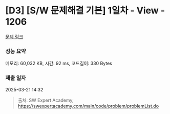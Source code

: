 # [D3] [S/W 문제해결 기본] 1일차 - View - 1206 

[문제 링크](https://swexpertacademy.com/main/code/problem/problemDetail.do?contestProbId=AV134DPqAA8CFAYh) 

### 성능 요약

메모리: 60,032 KB, 시간: 92 ms, 코드길이: 330 Bytes

### 제출 일자

2025-03-21 14:32



> 출처: SW Expert Academy, https://swexpertacademy.com/main/code/problem/problemList.do